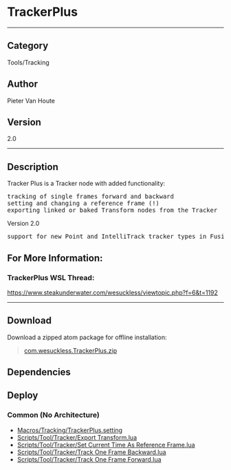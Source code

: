 # TrackerPlus
___

## Category
Tools/Tracking

## Author
Pieter Van Houte

## Version
2.0

___

## Description
<p>Tracker Plus is a Tracker node with added functionality:</p>

<pre>
tracking of single frames forward and backward
setting and changing a reference frame (!)
exporting linked or baked Transform nodes from the Tracker
</pre>

<p>Version 2.0<p>
<pre>
support for new Point and IntelliTrack tracker types in Fusion 19
</pre>

<h2>For More Information:</h2>

<h3>TrackerPlus WSL Thread:</h3>
<p><a href="https://www.steakunderwater.com/wesuckless/viewtopic.php?f=6&t=1192">https://www.steakunderwater.com/wesuckless/viewtopic.php?f=6&t=1192</a></p>

___

## Download

Download a zipped atom package for offline installation:
> [com.wesuckless.TrackerPlus.zip](https://gitlab.com/WeSuckLess/Reactor/-/archive/master/Reactor-master.zip?path=Atoms/com.wesuckless.TrackerPlus)  

## Dependencies

## Deploy

### Common (No Architecture)

<ul>
<li><a href="https://gitlab.com/WeSuckLess/Reactor/-/blob/master/Atoms/com.wesuckless.TrackerPlus/Macros/Tracking/TrackerPlus.setting?ref_type=heads">Macros/Tracking/TrackerPlus.setting</a></li>
<li><a href="https://gitlab.com/WeSuckLess/Reactor/-/blob/master/Atoms/com.wesuckless.TrackerPlus/Scripts/Tool/Tracker/Export Transform.lua?ref_type=heads">Scripts/Tool/Tracker/Export Transform.lua</a></li>
<li><a href="https://gitlab.com/WeSuckLess/Reactor/-/blob/master/Atoms/com.wesuckless.TrackerPlus/Scripts/Tool/Tracker/Set Current Time As Reference Frame.lua?ref_type=heads">Scripts/Tool/Tracker/Set Current Time As Reference Frame.lua</a></li>
<li><a href="https://gitlab.com/WeSuckLess/Reactor/-/blob/master/Atoms/com.wesuckless.TrackerPlus/Scripts/Tool/Tracker/Track One Frame Backward.lua?ref_type=heads">Scripts/Tool/Tracker/Track One Frame Backward.lua</a></li>
<li><a href="https://gitlab.com/WeSuckLess/Reactor/-/blob/master/Atoms/com.wesuckless.TrackerPlus/Scripts/Tool/Tracker/Track One Frame Forward.lua?ref_type=heads">Scripts/Tool/Tracker/Track One Frame Forward.lua</a></li>
</ul>
